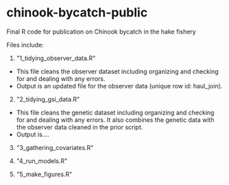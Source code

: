# chinook-bycatch-public
Final R code for publication on Chinook bycatch in the hake fishery


Files include:

1. "1_tidying_observer_data.R"
- This file cleans the observer dataset including organizing and checking for and dealing with any errors.
- Output is an updated file for the observer data (unique row id: haul_join).

2. "2_tidying_gsi_data.R"
- This file cleans the genetic dataset including organizing and checking for and dealing with any errors. It also combines the genetic data with the observer data cleaned in the prior script.
- Output is....

3. "3_gathering_covariates.R"

4. "4_run_models.R"

5. "5_make_figures.R"
